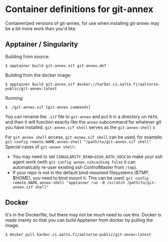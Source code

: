 # Container definitions for git-annex

Containerized versions of git-annex, for use when installing git-annex
may be a bit more work than you'd like.


## Apptainer / Singularity

Building from source:

```console
$ apptainer build git-annex.sif git-annex.def
```

Building from the docker image:
```console
$ apptainer build git-annex.sif docker://harbor.cs.aalto.fi/aaltorse-public/git-annex:latest
```

Running:

```console
$ ./git-annex.sif [git-annex commands]
```

You can rename the `.sif` file to `git-annex` and put it in a
directory on `PATH`, and then it will function exactly like the
`annex` subcommand for whatever git you have installed.
`git-annex.sif shell` serves as the `git-annex-shell` s

For `git-annex shell` access, `git-annex.sif shell` can be used, for
example: `git config remote.NAME.annex-shell "/path/to/git-annex.sif
shell"` Special cases of `git-annex shell`:
* You may need to set `SINGULARITY_BIND=$SSH_AUTH_SOCK` to make
  your ssh agent work (with `git config annex.sshcaching false` it can
  automatically re-user existing ssh ControlMaster from `/tmp`).
* If your repo is not in the default bind-mounted filesystems ($TMP,
  $HOME), you need to bind mount it.  This can be used: `git config
  remote.NAME.annex-shell "apptainer run -B /scratch /path/to/git-annex.sif
  shell"`


## Docker

It's in the Dockerfile, but there may not be much need to use this.
Docker is made mainly so that you can build Apptainer from docker by
pulling the image.

```console
$ docker pull harbor.cs.aalto.fi/aaltorse-public/git-annex:latest
```
